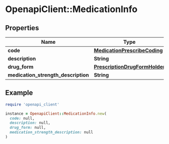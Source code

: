 # OpenapiClient::MedicationInfo

## Properties

| Name | Type | Description | Notes |
| ---- | ---- | ----------- | ----- |
| **code** | [**MedicationPrescribeCoding**](MedicationPrescribeCoding.md) |  | [optional] |
| **description** | **String** |  |  |
| **drug_form** | [**PrescriptionDrugFormHolder**](PrescriptionDrugFormHolder.md) |  | [optional] |
| **medication_strength_description** | **String** |  | [optional] |

## Example

```ruby
require 'openapi_client'

instance = OpenapiClient::MedicationInfo.new(
  code: null,
  description: null,
  drug_form: null,
  medication_strength_description: null
)
```

